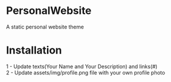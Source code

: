 # PersonalWebsite
A static personal website theme

# Installation
1 - Update texts(Your Name and Your Description) and links(#)  
2 - Update assets/img/profile.png file with your own profile photo
